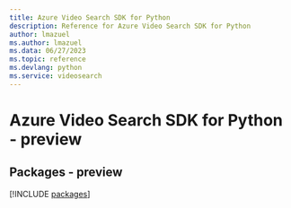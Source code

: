 ```yaml
---
title: Azure Video Search SDK for Python
description: Reference for Azure Video Search SDK for Python
author: lmazuel
ms.author: lmazuel
ms.data: 06/27/2023
ms.topic: reference
ms.devlang: python
ms.service: videosearch
---
```

# Azure Video Search SDK for Python - preview
## Packages - preview
[!INCLUDE [packages](video-search-index.md)]